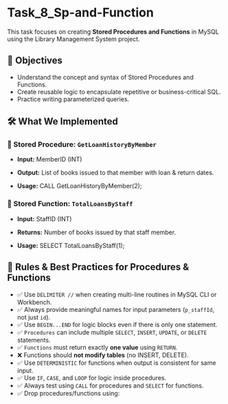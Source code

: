 # Task_8_Sp-and-Function
This task focuses on creating **Stored Procedures and Functions** in MySQL using the Library Management System project.


## 📌 Objectives

- Understand the concept and syntax of Stored Procedures and Functions.
- Create reusable logic to encapsulate repetitive or business-critical SQL.
- Practice writing parameterized queries.


## 🛠️ What We Implemented

### 🔹 Stored Procedure: `GetLoanHistoryByMember`
- **Input:** MemberID (INT)
- **Output:** List of books issued to that member with loan & return dates.

- **Usage:**
CALL GetLoanHistoryByMember(2);

### 🔹 Stored Function: `TotalLoansByStaff`
- **Input:** StaffID (INT)
- **Returns:** Number of books issued by that staff member.

- **Usage:**
SELECT TotalLoansByStaff(1);

## 🧾 Rules & Best Practices for Procedures & Functions

- ✅ Use `DELIMITER //` when creating multi-line routines in MySQL CLI or Workbench.
- ✅ Always provide meaningful names for input parameters (`p_staffId`, not just `id`).
- ✅ Use `BEGIN...END` for logic blocks even if there is only one statement.
- ✅ `Procedures` can include multiple `SELECT`, `INSERT`, `UPDATE`, or `DELETE` statements.
- ✅ `Functions` must return exactly **one value** using `RETURN`.
- ❌ Functions should **not modify tables** (no INSERT, DELETE).
- ✅ Use `DETERMINISTIC` for functions when output is consistent for same input.
- ✅ Use `IF`, `CASE`, and `LOOP` for logic inside procedures.
- ✅ Always test using `CALL` for procedures and `SELECT` for functions.
- ✅ Drop procedures/functions using:
